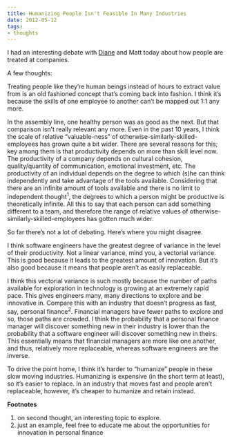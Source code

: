 ```yaml
---
title: Humanizing People Isn't Feasible In Many Industries
date: 2012-05-12
tags:
- thoughts
---
```


I had an interesting debate with [Diane][1] and Matt today about how people are treated at companies.

A few thoughts:

Treating people like they’re human beings instead of hours to extract value from is an old
fashioned concept that’s coming back into fashion. I think it’s because the skills of one employee
to another can’t be mapped out 1:1 any more.

In the assembly line, one healthy person was as good as the next. But that comparison isn’t really
relevant any more. Even in the past 10 years, I think the scale of relative “valuable-ness” of
otherwise-similarly-skilled-employees has grown quite a bit wider. There are several reasons for
this; key among them is that productivity depends on more than skill level now. The productivity of
a company depends on cultural cohesion, quality/quantity of communication, emotional investment,
etc. The productivity of an individual depends on the degree to which (s)he can think independently
and take advantage of the tools available. Considering that there are an infinite amount of tools
available and there is no limit to independent thought<sup>1</sup>, the degrees to which a person might be
productive is theoretically infinite. All this to say that each person can add something different
to a team, and therefore the range of relative values of otherwise-similarly-skilled-employees has
gotten much wider.

So far there’s not a lot of debating. Here’s where you might disagree.

I think software engineers have the greatest degree of variance in the level of their productivity.
Not a linear variance, mind you, a vectorial variance. This is good because it leads to the greatest
amount of innovation. But it’s also good because it means that people aren’t as easily replaceable.

I think this vectorial variance is such mostly because the number of paths available for exploration
in technology is growing at an extremely rapid pace. This gives engineers many, many directions to
explore and be innovative in. Compare this with an industry that doesn’t progress as fast, say,
personal finance<sup>2</sup>. Financial managers have fewer paths to explore and so, those paths are crowded.
I think the probability that a personal finance manager will discover something new in their
industry is lower than the probability that a software engineer will discover something new in
theirs. This essentially means that financial managers are more like one another, and thus,
relatively more replaceable, whereas software engineers are the inverse.

To drive the point home, I think it’s harder to “humanize” people in these slow moving industries.
Humanizing is expensive (in the short term at least), so it’s easier to replace. In an industry that
moves fast and people aren’t replaceable, however, it’s cheaper to humanize and retain instead.

**Footnotes**

1. on second thought, an interesting topic to explore.
2. just an example, feel free to educate me about the opportunities for innovation in personal finance

[1]: https://www.linkedin.com/in/dianewang1/
